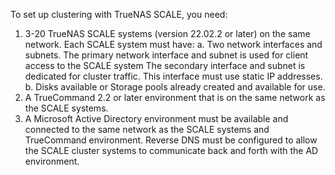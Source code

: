 To set up clustering with TrueNAS SCALE, you need:

1. 3-20 TrueNAS SCALE systems (version 22.02.2 or later) on the same network. Each SCALE system must have:
   a. Two network interfaces and subnets.
      The primary network interface and subnet is used for client access to the SCALE system 
	  The secondary interface and subnet is dedicated for cluster traffic. This interface must use static IP addresses.
   b. Disks available or Storage pools already created and available for use.
2. A TrueCommand 2.2 or later environment that is on the same network as the SCALE systems.
3. A Microsoft Active Directory environment must be available and connected to the same network as the SCALE systems and TrueCommand environment.
   Reverse DNS must be configured to allow the SCALE cluster systems to communicate back and forth with the AD environment.
